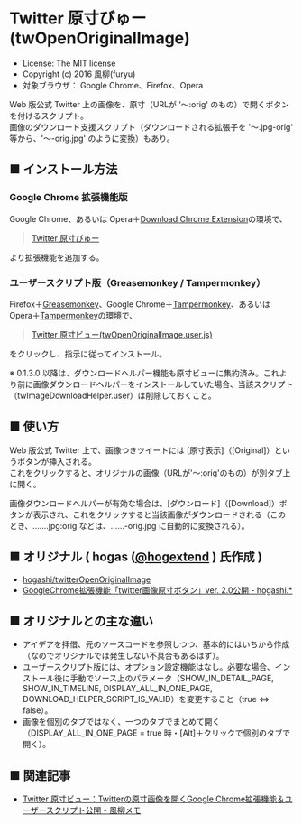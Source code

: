 Twitter 原寸びゅー (twOpenOriginalImage)
========================================

- License: The MIT license  
- Copyright (c) 2016 風柳(furyu)  
- 対象ブラウザ： Google Chrome、Firefox、Opera

Web 版公式 Twitter 上の画像を、原寸（URLが '～:orig' のもの）で開くボタンを付けるスクリプト。  
画像のダウンロード支援スクリプト（ダウンロードされる拡張子を '～.jpg-orig' 等から、'～-orig.jpg' のように変換）もあり。  


■ インストール方法 
---
### Google Chrome 拡張機能版
Google Chrome、あるいは Opera＋[Download Chrome Extension](https://addons.opera.com/ja/extensions/details/download-chrome-extension-9/?display=en)の環境で、

> [Twitter 原寸びゅー](https://chrome.google.com/webstore/detail/twitter-%E5%8E%9F%E5%AF%B8%E3%81%B3%E3%82%85%E3%83%BC/bkpaljhmpehdbjkoahohlhkhlleaicel)

より拡張機能を追加する。  


### ユーザースクリプト版（Greasemonkey / Tampermonkey）
Firefox＋[Greasemonkey](https://addons.mozilla.org/ja/firefox/addon/greasemonkey/)、Google Chrome＋[Tampermonkey](https://chrome.google.com/webstore/detail/tampermonkey/dhdgffkkebhmkfjojejmpbldmpobfkfo?hl=ja)、あるいは Opera＋[Tampermonkey](https://addons.opera.com/ja/extensions/details/tampermonkey-beta/?display=en)の環境で、  

> [Twitter 原寸ビュー(twOpenOriginalImage.user.js)](https://github.com/furyutei/twOpenOriginalImage/raw/master/src/js/twOpenOriginalImage.user.js)  
                                
をクリックし、指示に従ってインストール。  

※ 0.1.3.0 以降は、ダウンロードヘルパー機能も原寸ビューに集約済み。これより前に画像ダウンロードヘルパーをインストールしていた場合、当該スクリプト（twImageDownloadHelper.user）は削除しておくこと。  


■ 使い方
---
Web 版公式 Twitter 上で、画像つきツイートには [原寸表示]（[Original]）というボタンが挿入される。  
これをクリックすると、オリジナルの画像（URLが'～:orig'のもの）が別タブ上に開く。  

画像ダウンロードヘルパーが有効な場合は、[ダウンロード]（[Download]）ボタンが表示され、これをクリックすると当該画像がダウンロードされる（このとき、…….jpg:orig などは、……-orig.jpg に自動的に変換される）。  


■ オリジナル ( hogas ([@hogextend](https://twitter.com/hogextend/) ) 氏作成 )
---
- [hogashi/twitterOpenOriginalImage](https://github.com/hogashi/twitterOpenOriginalImage)  
- [GoogleChrome拡張機能「twitter画像原寸ボタン」ver. 2.0公開 - hogashi.*](http://hogashi.hatenablog.com/entry/2016/01/01/234632)  


■ オリジナルとの主な違い
---
- アイデアを拝借、元のソースコードを参照しつつ、基本的にはいちから作成（なのでオリジナルでは発生しない不具合もあるはず）。  
- ユーザースクリプト版には、オプション設定機能はなし。必要な場合、インストール後に手動でソース上のパラメータ（SHOW_IN_DETAIL_PAGE, SHOW_IN_TIMELINE, DISPLAY_ALL_IN_ONE_PAGE, DOWNLOAD_HELPER_SCRIPT_IS_VALID）を変更すること（true ⇔ false）。  
- 画像を個別のタブではなく、一つのタブでまとめて開く（DISPLAY_ALL_IN_ONE_PAGE = true 時・[Alt]＋クリックで個別のタブで開く）。  


■ 関連記事
---
- [Twitter 原寸ビュー：Twitterの原寸画像を開くGoogle Chrome拡張機能＆ユーザースクリプト公開 - 風柳メモ](http://furyu.hatenablog.com/entry/20160116/1452871567)  
